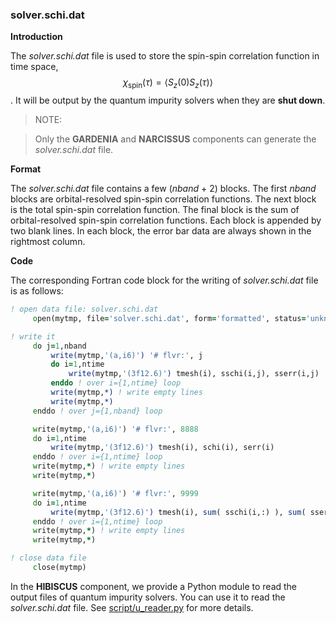 ### solver.schi.dat

**Introduction**

The *solver.schi.dat* file is used to store the spin-spin correlation function in time space, $$\chi_{\text{spin}}(\tau) = \langle S_z(0)S_z(\tau)\rangle$$. It will be output by the quantum impurity solvers when they are **shut down**.

> NOTE:

> Only the **GARDENIA** and **NARCISSUS** components can generate the *solver.schi.dat* file.

**Format**

The *solver.schi.dat* file contains a few (*nband* + 2) blocks. The first *nband* blocks are orbital-resolved spin-spin correlation functions. The next block is the total spin-spin correlation function. The final block is the sum of orbital-resolved spin-spin correlation functions. Each block is appended by two blank lines. In each block, the error bar data are always shown in the rightmost column.

**Code**

The corresponding Fortran code block for the writing of *solver.schi.dat* file is as follows:

```fortran
! open data file: solver.schi.dat
     open(mytmp, file='solver.schi.dat', form='formatted', status='unknown')

! write it
     do j=1,nband
         write(mytmp,'(a,i6)') '# flvr:', j
         do i=1,ntime
             write(mytmp,'(3f12.6)') tmesh(i), sschi(i,j), sserr(i,j)
         enddo ! over i={1,ntime} loop
         write(mytmp,*) ! write empty lines
         write(mytmp,*)
     enddo ! over j={1,nband} loop

     write(mytmp,'(a,i6)') '# flvr:', 8888
     do i=1,ntime
         write(mytmp,'(3f12.6)') tmesh(i), schi(i), serr(i) 
     enddo ! over i={1,ntime} loop
     write(mytmp,*) ! write empty lines
     write(mytmp,*)

     write(mytmp,'(a,i6)') '# flvr:', 9999
     do i=1,ntime
         write(mytmp,'(3f12.6)') tmesh(i), sum( sschi(i,:) ), sum( sserr(i,:) )
     enddo ! over i={1,ntime} loop
     write(mytmp,*) ! write empty lines
     write(mytmp,*)

! close data file
     close(mytmp)
```

In the **HIBISCUS** component, we provide a Python module to read the output files of quantum impurity solvers. You can use it to read the *solver.schi.dat* file. See [script/u_reader.py](../ch07/reader.md) for more details.